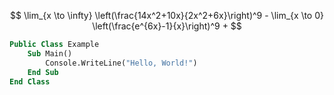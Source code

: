$$
\lim_{x \to \infty} \left(\frac{14x^2+10x}{2x^2+6x}\right)^9 -
\lim_{x \to 0} \left(\frac{e^{6x}-1}{x}\right)^9 +
$$

```vb
Public Class Example
    Sub Main()
        Console.WriteLine("Hello, World!")
    End Sub
End Class
```